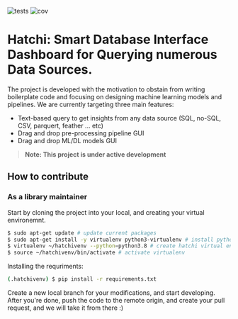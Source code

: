 ![tests](https://github.com/ahmedheakl/hatchi/workflows/test/badge.svg)
![cov](https://codecov.io/github/ahmedheakl/hatchi/branch/master/graph/badge.svg)
# Hatchi: Smart Database Interface Dashboard for Querying numerous Data Sources.

The project is developed with the motivation to obstain from writing boilerplate code and focusing on designing machine learning models and pipelines. We are currently targeting three main features: 

- Text-based query to get insights from any data source (SQL, no-SQL, CSV, parquert, feather ... etc)
- Drag and drop pre-processing pipeline GUI
- Drag and drop ML/DL models GUI


> **Note: This project is under active development**


## How to contribute

### As a library maintainer
Start by cloning the project into your local, and creating your virtual environemnt. 

```bash
$ sudo apt-get update # update current packages
$ sudo apt-get install -y virtualenv python3-virtualenv # install python virtualenv
$ virtualenv ~/hatchivenv --python=python3.8 # create hatchi virtual env
$ source ~/hatchivenv/bin/activate # activate virtualenv
```


Installing the requriments:

```bash
(.hatchivenv) $ pip install -r requirements.txt
```

Create a new local branch for your modifications, and start developing. After you're done, push the code to the remote origin, and create your pull request, and we will take it from there :)
